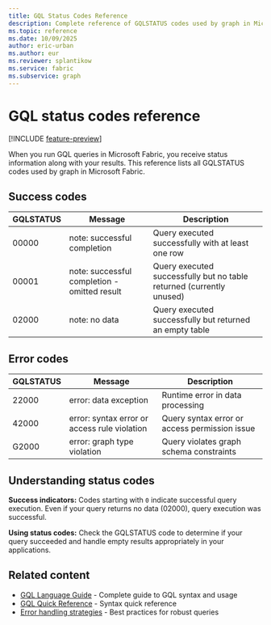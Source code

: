 ```yaml
---
title: GQL Status Codes Reference
description: Complete reference of GQLSTATUS codes used by graph in Microsoft Fabric
ms.topic: reference
ms.date: 10/09/2025
author: eric-urban
ms.author: eur
ms.reviewer: splantikow
ms.service: fabric
ms.subservice: graph
---
```


# GQL status codes reference

[!INCLUDE [feature-preview](./includes/feature-preview-note.md)]

When you run GQL queries in Microsoft Fabric, you receive status information along with your results. This reference lists all GQLSTATUS codes used by graph in Microsoft Fabric.

## Success codes

| GQLSTATUS | Message                                      | Description                                                          |
|-----------|----------------------------------------------|----------------------------------------------------------------------|
| 00000     | note: successful completion                  | Query executed successfully with at least one row                    |
| 00001     | note: successful completion - omitted result | Query executed successfully but no table returned (currently unused) |
| 02000     | note: no data                                | Query executed successfully but returned an empty table              |

## Error codes

| GQLSTATUS | Message                                      | Description                                   |
|-----------|----------------------------------------------|-----------------------------------------------|
| 22000     | error: data exception                        | Runtime error in data processing              |
| 42000     | error: syntax error or access rule violation | Query syntax error or access permission issue |
| G2000     | error: graph type violation                  | Query violates graph schema constraints       |

## Understanding status codes

**Success indicators:** Codes starting with `0` indicate successful query execution. Even if your query returns no data (02000), query execution was successful.

**Using status codes:** Check the GQLSTATUS code to determine if your query succeeded and handle empty results appropriately in your applications.

## Related content

- [GQL Language Guide](gql-language-guide.md) - Complete guide to GQL syntax and usage
- [GQL Quick Reference](gql-reference-abridged.md) - Syntax quick reference
- [Error handling strategies](gql-language-guide.md#error-handling-strategies) - Best practices for robust queries
